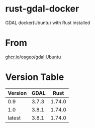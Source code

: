 # rust-gdal-docker
GDAL docker(Ubuntu) with Rust installed

# From
[ghcr.io/osgeo/gdal:Ubuntu](https://github.com/OSGeo/gdal/pkgs/container/gdal)

# Version Table
|Version|GDAL|Rust|
|-|-|-|
|0.9|3.7.3|1.74.0|
|1.0|3.8.1|1.74.0|
|latest|3.8.1|1.74.0|